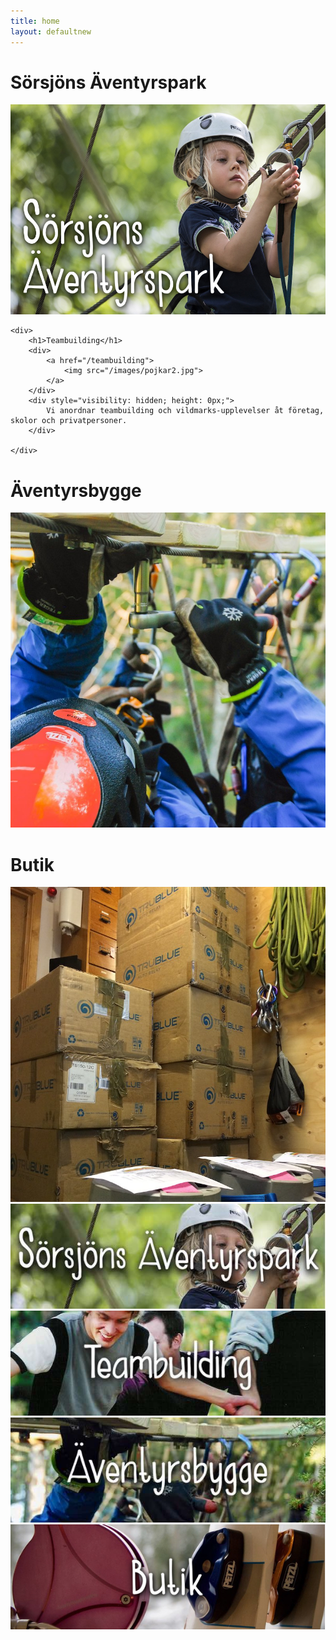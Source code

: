 ```yaml
---
title: home
layout: defaultnew
---
```

<html lang="en">

<div id="homepage">
	<div>
		<h1>Sörsjöns Äventyrspark</h1>
	    <div>
	    	<a href="/sorsjon">
				<img src="/images/kidcarbinacroptest4.jpg"> 
			</a>
	    </div>
	    <div style="visibility: hidden; height: 0px;">
	   	 	Sveriges största äventyrspark – här finns 21 höghöjdsbanor med ziplines som passar för alla åldrar!
	    </div>
	</div>
	
	<div>
		<h1>Teambuilding</h1>
	    <div>
	    	<a href="/teambuilding">
				<img src="/images/pojkar2.jpg">
			</a>
	    </div>
	    <div style="visibility: hidden; height: 0px;">
			Vi anordnar teambuilding och vildmarks-upplevelser åt företag, skolor och privatpersoner.  
		</div>

	</div>
    
<div>
    <h1>Äventyrsbygge</h1>
    <div>
		<a href="/aventyrsbygge">
    		<img src="/images/bygge.jpg"> 
    	</a>
    </div>
</div>

<div>
    <h1>Butik</h1>
    <div>
		<a href="/butik">
   			 <img src="/images/butik.jpg">
		</a>
    </div>
</div>

<div style="display: none;">
    <h1>Servicecenter</h1>
    <div>
		<a href="/service">
   			 <img src="/images/service201922.jpeg">
		</a> 
    </div>
</div>
</div>




<div id="mobilehomepage">
    	<div>
   		 	<a href="/sorsjon">
				<img src="/images/sorsjonfrontmobil.jpg">
			</a>
    	</div>
    	<div>
   	 		<a href="/teambuilding">
				<img src="/images/mobilteamfront.jpg"> 
			</a>
    	</div>
    	<div>
			<a href="/aventyrsbygge">
  			  <img src="/images/mobilbyggefront.jpg"> 
    	  	</a>
   	 	</div>
   	 	<div>
			<a href="/butik">
   				 <img src="/images/mobilbutikfront.jpg">
		 	</a>
    	</div>
   	 	<div style="display: none;">
			<a href="/service">
   				 <img src="/images/servicefrontmobil.jpg">
		 	</a> 
    	</div>
</div>
